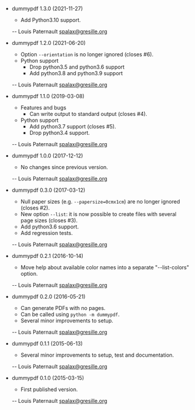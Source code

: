 * dummypdf 1.3.0 (2021-11-27)

    * Add Python3.10 support.

    -- Louis Paternault <spalax@gresille.org>

* dummypdf 1.2.0 (2021-06-20)

    * Option `--orientation` is no longer ignored (closes #6).
    * Python support
      * Drop python3.5 and python3.6 support
      * Add python3.8 and python3.9 support

    -- Louis Paternault <spalax@gresille.org>

* dummypdf 1.1.0 (2019-03-08)

    * Features and bugs
      * Can write output to standard output (closes #4).
    * Python support
      * Add python3.7 support (closes #5).
      * Drop python3.4 support.

    -- Louis Paternault <spalax@gresille.org>

* dummypdf 1.0.0 (2017-12-12)

    * No changes since previous version.

    -- Louis Paternault <spalax@gresille.org>

* dummypdf 0.3.0 (2017-03-12)

    * Null paper sizes (e.g. `--papersize=0cmx1cm`) are no longer ignored (closes #2).
    * New option `--list`: it is now possible to create files with several page sizes (closes #3).
    * Add python3.6 support.
    * Add regression tests.

    -- Louis Paternault <spalax@gresille.org>

* dummypdf 0.2.1 (2016-10-14)

    * Move help about available color names into a separate "--list-colors" option.

    -- Louis Paternault <spalax@gresille.org>

* dummypdf 0.2.0 (2016-05-21)

    * Can generate PDFs with no pages.
    * Can be called using `python -m dummypdf`.
    * Several minor improvements to setup.

    -- Louis Paternault <spalax@gresille.org>

* dummypdf 0.1.1 (2015-06-13)

    * Several minor improvements to setup, test and documentation.

    -- Louis Paternault <spalax@gresille.org>

* dummypdf 0.1.0 (2015-03-15)

    * First published version.

    -- Louis Paternault <spalax@gresille.org>
